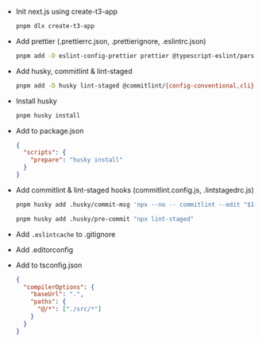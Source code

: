 - Init next.js using create-t3-app

  ```bash
  pnpm dlx create-t3-app
  ```

- Add prettier (.prettierrc.json, .prettierignore, .eslintrc.json)

  ```bash
  pnpm add -D eslint-config-prettier prettier @typescript-eslint/parser @typescript-eslint/eslint-plugin
  ```

- Add husky, commitlint & lint-staged

  ```bash
  pnpm add -D husky lint-staged @commitlint/{config-conventional,cli}
  ```

- Install husky

  ```bash
  pnpm husky install
  ```

- Add to package.json

  ```json
  {
    "scripts": {
      "prepare": "husky install"
    }
  }
  ```

- Add commitlint & lint-staged hooks (commitlint.config.js, .lintstagedrc.js)

  ```bash
  pnpm husky add .husky/commit-msg 'npx --no -- commitlint --edit "$1"'

  pnpm husky add .husky/pre-commit "npx lint-staged"
  ```

- Add `.eslintcache` to .gitignore

- Add .editorconfig

- Add to tsconfig.json

  ```json
  {
    "compilerOptions": {
      "baseUrl": ".",
      "paths": {
        "@/*": ["./src/*"]
      }
    }
  }
  ```
